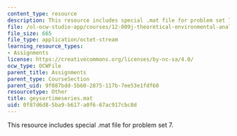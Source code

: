 ```yaml
---
content_type: resource
description: This resource includes special .mat file for problem set 7.
file: /ol-ocw-studio-app/courses/12-009j-theoretical-environmental-analysis-spring-2015/0f87d6d85ba9b617a0f667ac917cbc8d_geysertimeseries.mat
file_size: 665
file_type: application/octet-stream
learning_resource_types:
- Assignments
license: https://creativecommons.org/licenses/by-nc-sa/4.0/
ocw_type: OCWFile
parent_title: Assignments
parent_type: CourseSection
parent_uid: 9f087bdd-5b60-2875-117b-7ee53e1fdf60
resourcetype: Other
title: geysertimeseries.mat
uid: 0f87d6d8-5ba9-b617-a0f6-67ac917cbc8d
---
```

This resource includes special .mat file for problem set 7.